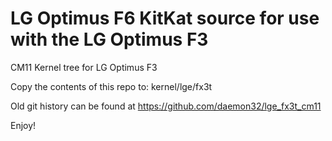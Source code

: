 LG Optimus F6 KitKat source for use with the LG Optimus F3
=============

CM11 Kernel tree for LG Optimus F3

Copy the contents of this repo to: kernel/lge/fx3t

Old git history can be found at https://github.com/daemon32/lge_fx3t_cm11

Enjoy!
